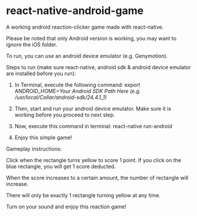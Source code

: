 # react-native-android-game
A working android reaction-clicker game made with react-native.

Please be noted that only Android version is working, you may want to ignore the iOS folder.

To run, you can use an android device emulator (e.g. Genymotion).

Steps to run (make sure react-native, android sdk & android device emulator are installed before you run):

1) In Terminal, execute the following command:
export ANDROID_HOME=*Your Android SDK Path Here (e.g. /usr/local/Cellar/android-sdk/24.4.1_1)*

2) Then, start and run your android device emulator. Make sure it is working before you proceed to next step.

3) Now, execute this command in terminal:
react-native run-android

4) Enjoy this simple game!

Gameplay instructions:

Click when the rectangle turns yellow to score 1 point. If you click on the blue rectangle, you will get 1 score deducted. 

When the score increases to a certain amount, the number of rectangle will increase. 

There will only be exactly 1 rectangle turning yellow at any time.

Turn on your sound and enjoy this reaction game!
